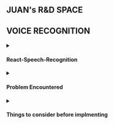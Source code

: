 
## JUAN's R&D SPACE

##  VOICE RECOGNITION

<details>
<summary><h4>React-Speech-Recognition</h4></summary>

## React-Speech-Recognition
A React hook that converts speech from the microphone to text and makes it available to your React components.

How it works
useSpeechRecognition is a React hook that gives a component access to a transcript of speech picked up from the user's microphone. SpeechRecognition manages the global state of the Web Speech API, exposing functions to turn the microphone on and off. Under the hood, it uses Web Speech API. Note that browser support for this API is currently limited, with Chrome having the best experience - see supported browsers for more information. This version requires React 16.8 so that React hooks can be used. If you're used to version 2.x of react-speech-recognition or want to use an older version of React, you can see the old README here. If you want to migrate to version 3.x, see the migration guide here. [npm link] (https://github.com/zihangdai/xlnet)

Installation
To install:
```sh
npm install --save react-speech-recognition
```
To import in your React code:
```sh
import SpeechRecognition, { useSpeechRecognition } from 'react-speech-recognition'
```
Basic Example
The most basic example of a component using this hook would be:
```sh
import React from 'react';
import SpeechRecognition, { useSpeechRecognition } from 'react-speech-recognition';

const Dictaphone = () => {
  const {
    transcript,
    listening,
    resetTranscript,
    browserSupportsSpeechRecognition
  } = useSpeechRecognition();

  if (!browserSupportsSpeechRecognition) {
    return <span>Browser doesn't support speech recognition.</span>;
  }

  return (
    <div>
      <p>Microphone: {listening ? 'on' : 'off'}</p>
      <button onClick={SpeechRecognition.startListening}>Start</button>
      <button onClick={SpeechRecognition.stopListening}>Stop</button>
      <button onClick={resetTranscript}>Reset</button>
      <p>{transcript}</p>
    </div>
  );
};
export default Dictaphone;
```
</details>

<details>
<summary><h4>Problem Encountered</h4></summary>

## Problem Encountered 1

Error occurred while rendering the code above using Next.js framework. According to Next.js documentation, this issue is caused by using a specific library or application code that is relying on something that could differ between pre-rendering and the browser. [Next.js documentation Link] (https://nextjs.org/docs/messages/react-hydration-error) In order to fix the problem, I added 'useEffect' and 'useState' hooks.

Added code snippets:
```sh
import { useEffect, useState } from 'react'
```
```sh
const [listening, setListening] = useState(false)
useEffect(() => setListening(true), [])
```

## Problem Encountered 2

By default, the microphone stop listening when the user stops speaking. This may be a problem for someone who want the microphone to listen continuously. The code snippet below can make the microphone to continue listening even after the user has stopped speaking.

```sh
const startListening = () => SpeechRecognition.startListening({ continuous: true });
```

# Problem Encountered 3

The microphone can pick up multiple languages including Korean. However, this presents an issue because when a user says "Hi" in English, it prints out "하이", which is Korean. As a result, it makes hard for a user to switch between speaking Korean and English.

![Captuer Image](https://google.com)

In order to solve this issue, the language is set to English for this project.


</details>


<details>
<summary><h4>Things to consider before implmenting</h4></summary>

A. Is there a better way to convert text to speech?
B. In terms of performance, there are better speech recognition tools such as the AudioGPT(Recently released).


Q. What is the API is not supported by a web browser?
A. As of 2021, the API is supported by all major web browsers except IE and Opera. No need to worry.




